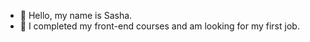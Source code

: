 - 👋 Hello, my name is Sasha. 
- 👀 I completed my front-end courses and am looking for my first job.


<!---
olkyrylchuk/olkyrylchuk is a ✨ special ✨ repository because its `README.md` (this file) appears on your GitHub profile.
You can click the Preview link to take a look at your changes.
--->
